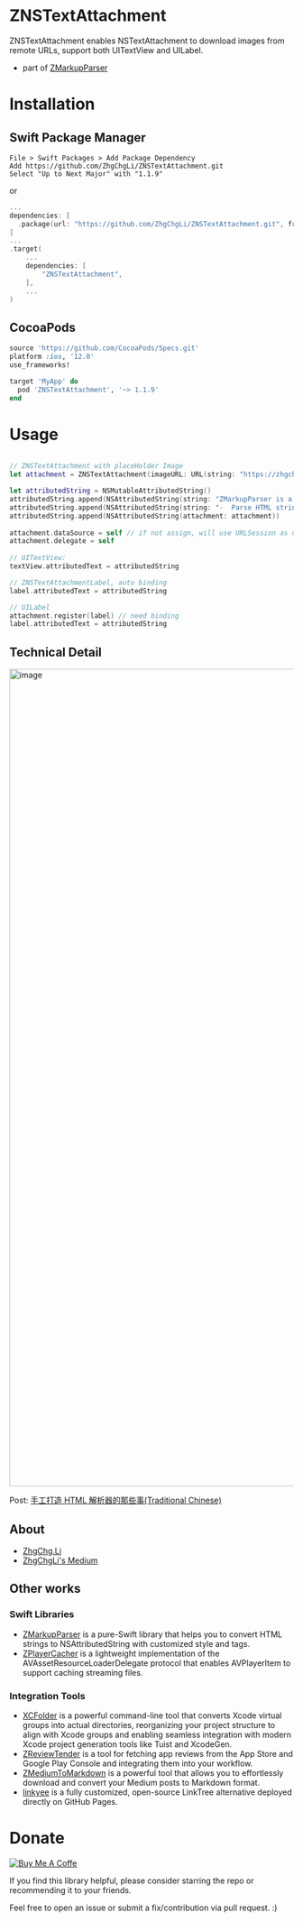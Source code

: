# ZNSTextAttachment

ZNSTextAttachment enables NSTextAttachment to download images from remote URLs, support both UITextView and UILabel.

- part of [ZMarkupParser](https://github.com/ZhgChgLi/ZMarkupParser)

# Installation
## Swift Package Manager

```
File > Swift Packages > Add Package Dependency
Add https://github.com/ZhgChgLi/ZNSTextAttachment.git
Select "Up to Next Major" with "1.1.9"
```
or
```swift
...
dependencies: [
  .package(url: "https://github.com/ZhgChgLi/ZNSTextAttachment.git", from: "1.1.9"),
]
...
.target(
    ...
    dependencies: [
        "ZNSTextAttachment",
    ],
    ...
)
```

## CocoaPods
```ruby
source 'https://github.com/CocoaPods/Specs.git'
platform :ios, '12.0'
use_frameworks!

target 'MyApp' do
  pod 'ZNSTextAttachment', '~> 1.1.9'
end
```


# Usage
```swift

// ZNSTextAttachment with placeHolder Image
let attachment = ZNSTextAttachment(imageURL: URL(string: "https://zhgchg.li/assets/a5643de271e4/1*A0yXupXW9-F9ZWe4gp2ObA.jpeg")!, imageWidth: 300, placeholderImage: UIImage(systemName: "viewfinder.circle.fill")?.withTintColor(.red, renderingMode: .alwaysOriginal))

let attributedString = NSMutableAttributedString()
attributedString.append(NSAttributedString(string: "ZMarkupParser is a pure-Swift library that helps you to convert HTML strings to NSAttributedString with customized style and tags.\n"))
attributedString.append(NSAttributedString(string: "-  Parse HTML strings using pure-Swift and regular expressions.\n"))
attributedString.append(NSAttributedString(attachment: attachment))
        
attachment.dataSource = self // if not assign, will use URLSession as default
attachment.delegate = self
        
// UITextView:
textView.attributedText = attributedString

// ZNSTextAttachmentLabel, auto binding
label.attributedText = attributedString

// UILabel
attachment.register(label) // need binding
label.attributedText = attributedString
```

## Technical Detail

<img width="1450" alt="image" src="https://user-images.githubusercontent.com/33706588/224502652-d2448b48-d15c-4bcb-b6f1-9cdee839c99b.png">

Post: [手工打造 HTML 解析器的那些事(Traditional Chinese)](https://medium.com/zrealm-ios-dev/%E6%89%8B%E5%B7%A5%E6%89%93%E9%80%A0-html-%E8%A7%A3%E6%9E%90%E5%99%A8%E7%9A%84%E9%82%A3%E4%BA%9B%E4%BA%8B-2724f02f6e7)

## About
- [ZhgChg.Li](https://zhgchg.li/)
- [ZhgChgLi's Medium](https://blog.zhgchg.li/)

## Other works
### Swift Libraries
- [ZMarkupParser](https://github.com/ZhgChgLi/ZMarkupParser) is a pure-Swift library that helps you to convert HTML strings to NSAttributedString with customized style and tags.
- [ZPlayerCacher](https://github.com/ZhgChgLi/ZPlayerCacher) is a lightweight implementation of the AVAssetResourceLoaderDelegate protocol that enables AVPlayerItem to support caching streaming files.

### Integration Tools
- [XCFolder](https://github.com/ZhgChgLi/XCFolder) is a powerful command-line tool that converts Xcode virtual groups into actual directories, reorganizing your project structure to align with Xcode groups and enabling seamless integration with modern Xcode project generation tools like Tuist and XcodeGen.
- [ZReviewTender](https://github.com/ZhgChgLi/ZReviewTender) is a tool for fetching app reviews from the App Store and Google Play Console and integrating them into your workflow.
- [ZMediumToMarkdown](https://github.com/ZhgChgLi/ZMediumToMarkdown) is a powerful tool that allows you to effortlessly download and convert your Medium posts to Markdown format.
- [linkyee](https://github.com/ZhgChgLi/linkyee) is a fully customized, open-source LinkTree alternative deployed directly on GitHub Pages.

# Donate

[![Buy Me A Coffe](https://img.buymeacoffee.com/button-api/?text=Buy%20me%20a%20beer!&emoji=%F0%9F%8D%BA&slug=zhgchgli&button_colour=FFDD00&font_colour=000000&font_family=Bree&outline_colour=000000&coffee_colour=ffffff)](https://www.buymeacoffee.com/zhgchgli)

If you find this library helpful, please consider starring the repo or recommending it to your friends.

Feel free to open an issue or submit a fix/contribution via pull request. :)
